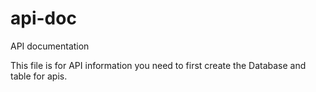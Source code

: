 # api-doc
API documentation

This file is for API information you need to first create the Database and table for apis.
